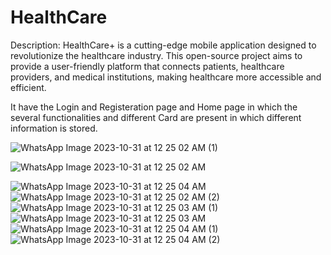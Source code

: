 # HealthCare

Description:
HealthCare+ is a cutting-edge mobile application designed to revolutionize the healthcare industry. This open-source project aims to provide a user-friendly platform that connects patients, healthcare providers, and medical institutions, making healthcare more accessible and efficient.

It have the Login and Registeration page and Home page in which the several functionalities and different Card are present in which different information is stored.




![WhatsApp Image 2023-10-31 at 12 25 02 AM (1)](https://github.com/Amitgoswami12/HealthCare/assets/98880561/89a656a6-a3a8-47e5-8284-240812f3c923)


![WhatsApp Image 2023-10-31 at 12 25 02 AM](https://github.com/Amitgoswami12/HealthCare/assets/98880561/c6ff7be8-c45f-4fe4-a85e-c35697f4bb3f)


![WhatsApp Image 2023-10-31 at 12 25 04 AM](https://github.com/Amitgoswami12/HealthCare/assets/98880561/b81bec4e-01b2-4e93-99df-ff955066be5f)
![WhatsApp Image 2023-10-31 at 12 25 02 AM (2)](https://github.com/Amitgoswami12/HealthCare/assets/98880561/7f2396f7-ba50-444d-9e5e-ad3b033833e7)
![WhatsApp Image 2023-10-31 at 12 25 03 AM (1)](https://github.com/Amitgoswami12/HealthCare/assets/98880561/7b5802be-9ac5-4657-8f7e-7578b4cba16c)
![WhatsApp Image 2023-10-31 at 12 25 03 AM](https://github.com/Amitgoswami12/HealthCare/assets/98880561/2f789d52-c66c-4e27-b506-8de7eb9eda94)
![WhatsApp Image 2023-10-31 at 12 25 04 AM (1)](https://github.com/Amitgoswami12/HealthCare/assets/98880561/e32a308b-c6fb-4090-86ed-f8873770136e)
![WhatsApp Image 2023-10-31 at 12 25 04 AM (2)](https://github.com/Amitgoswami12/HealthCare/assets/98880561/580b6291-7a9f-428e-8725-c21b2909fd48)
